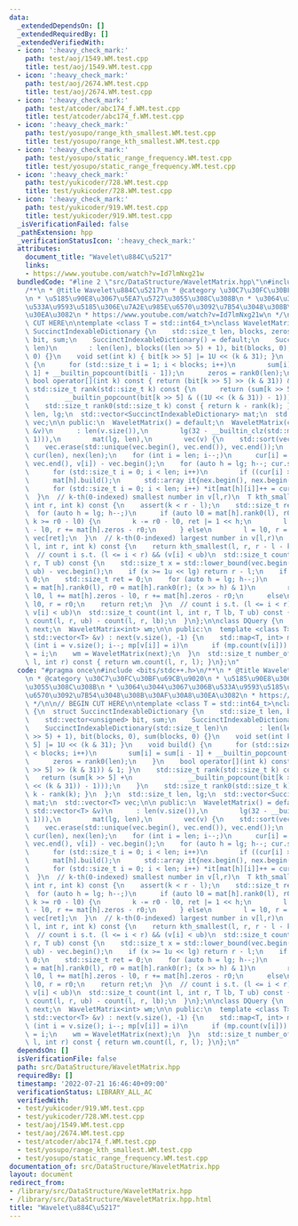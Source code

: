 ```yaml
---
data:
  _extendedDependsOn: []
  _extendedRequiredBy: []
  _extendedVerifiedWith:
  - icon: ':heavy_check_mark:'
    path: test/aoj/1549.WM.test.cpp
    title: test/aoj/1549.WM.test.cpp
  - icon: ':heavy_check_mark:'
    path: test/aoj/2674.WM.test.cpp
    title: test/aoj/2674.WM.test.cpp
  - icon: ':heavy_check_mark:'
    path: test/atcoder/abc174_f.WM.test.cpp
    title: test/atcoder/abc174_f.WM.test.cpp
  - icon: ':heavy_check_mark:'
    path: test/yosupo/range_kth_smallest.WM.test.cpp
    title: test/yosupo/range_kth_smallest.WM.test.cpp
  - icon: ':heavy_check_mark:'
    path: test/yosupo/static_range_frequency.WM.test.cpp
    title: test/yosupo/static_range_frequency.WM.test.cpp
  - icon: ':heavy_check_mark:'
    path: test/yukicoder/728.WM.test.cpp
    title: test/yukicoder/728.WM.test.cpp
  - icon: ':heavy_check_mark:'
    path: test/yukicoder/919.WM.test.cpp
    title: test/yukicoder/919.WM.test.cpp
  _isVerificationFailed: false
  _pathExtension: hpp
  _verificationStatusIcon: ':heavy_check_mark:'
  attributes:
    document_title: "Wavelet\u884C\u5217"
    links:
    - https://www.youtube.com/watch?v=Id7lmNxg21w
  bundledCode: "#line 2 \"src/DataStructure/WaveletMatrix.hpp\"\n#include <bits/stdc++.h>\n\
    /**\n * @title Wavelet\u884C\u5217\n * @category \u30C7\u30FC\u30BF\u69CB\u9020\
    \n * \u5185\u90E8\u3067\u5EA7\u5727\u3055\u308C\u308B\n * \u3064\u3044\u3067\u306B\
    \u533A\u9593\u5185\u306E\u7A2E\u985E\u6570\u3092\u7B54\u3048\u308B\u30AF\u30A8\
    \u30EA\u3082\n * https://www.youtube.com/watch?v=Id7lmNxg21w\n */\n\n// BEGIN\
    \ CUT HERE\n\ntemplate <class T = std::int64_t>\nclass WaveletMatrix {\n  struct\
    \ SuccinctIndexableDictionary {\n    std::size_t len, blocks, zeros;\n    std::vector<unsigned>\
    \ bit, sum;\n    SuccinctIndexableDictionary() = default;\n    SuccinctIndexableDictionary(std::size_t\
    \ len)\n        : len(len), blocks((len >> 5) + 1), bit(blocks, 0), sum(blocks,\
    \ 0) {}\n    void set(int k) { bit[k >> 5] |= 1U << (k & 31); }\n    void build()\
    \ {\n      for (std::size_t i = 1; i < blocks; i++)\n        sum[i] = sum[i -\
    \ 1] + __builtin_popcount(bit[i - 1]);\n      zeros = rank0(len);\n    }\n   \
    \ bool operator[](int k) const { return (bit[k >> 5] >> (k & 31)) & 1; }\n   \
    \ std::size_t rank(std::size_t k) const {\n      return (sum[k >> 5] +\n     \
    \         __builtin_popcount(bit[k >> 5] & ((1U << (k & 31)) - 1)));\n    }\n\
    \    std::size_t rank0(std::size_t k) const { return k - rank(k); }\n  };\n  std::size_t\
    \ len, lg;\n  std::vector<SuccinctIndexableDictionary> mat;\n  std::vector<T>\
    \ vec;\n\n public:\n  WaveletMatrix() = default;\n  WaveletMatrix(const std::vector<T>\
    \ &v)\n      : len(v.size()),\n        lg(32 - __builtin_clz(std::max<int>(len,\
    \ 1))),\n        mat(lg, len),\n        vec(v) {\n    std::sort(vec.begin(), vec.end());\n\
    \    vec.erase(std::unique(vec.begin(), vec.end()), vec.end());\n    std::vector<unsigned>\
    \ cur(len), nex(len);\n    for (int i = len; i--;)\n      cur[i] = std::lower_bound(vec.begin(),\
    \ vec.end(), v[i]) - vec.begin();\n    for (auto h = lg; h--; cur.swap(nex)) {\n\
    \      for (std::size_t i = 0; i < len; i++)\n        if ((cur[i] >> h) & 1) mat[h].set(i);\n\
    \      mat[h].build();\n      std::array it{nex.begin(), nex.begin() + mat[h].zeros};\n\
    \      for (std::size_t i = 0; i < len; i++) *it[mat[h][i]]++ = cur[i];\n    }\n\
    \  }\n  // k-th(0-indexed) smallest number in v[l,r)\n  T kth_smallest(int l,\
    \ int r, int k) const {\n    assert(k < r - l);\n    std::size_t ret = 0;\n  \
    \  for (auto h = lg; h--;)\n      if (auto l0 = mat[h].rank0(l), r0 = mat[h].rank0(r);\
    \ k >= r0 - l0) {\n        k -= r0 - l0, ret |= 1 << h;\n        l += mat[h].zeros\
    \ - l0, r += mat[h].zeros - r0;\n      } else\n        l = l0, r = r0;\n    return\
    \ vec[ret];\n  }\n  // k-th(0-indexed) largest number in v[l,r)\n  T kth_largest(int\
    \ l, int r, int k) const {\n    return kth_smallest(l, r, r - l - k - 1);\n  }\n\
    \  // count i s.t. (l <= i < r) && (v[i] < ub)\n  std::size_t count(int l, int\
    \ r, T ub) const {\n    std::size_t x = std::lower_bound(vec.begin(), vec.end(),\
    \ ub) - vec.begin();\n    if (x >= 1u << lg) return r - l;\n    if (x == 0) return\
    \ 0;\n    std::size_t ret = 0;\n    for (auto h = lg; h--;)\n      if (auto l0\
    \ = mat[h].rank0(l), r0 = mat[h].rank0(r); (x >> h) & 1)\n        ret += r0 -\
    \ l0, l += mat[h].zeros - l0, r += mat[h].zeros - r0;\n      else\n        l =\
    \ l0, r = r0;\n    return ret;\n  }\n  // count i s.t. (l <= i < r) && (lb <=\
    \ v[i] < ub)\n  std::size_t count(int l, int r, T lb, T ub) const {\n    return\
    \ count(l, r, ub) - count(l, r, lb);\n  }\n};\n\nclass DQuery {\n  std::vector<int>\
    \ next;\n  WaveletMatrix<int> wm;\n\n public:\n  template <class T>\n  DQuery(const\
    \ std::vector<T> &v) : next(v.size(), -1) {\n    std::map<T, int> mp;\n    for\
    \ (int i = v.size(); i--; mp[v[i]] = i)\n      if (mp.count(v[i])) next[mp[v[i]]]\
    \ = i;\n    wm = WaveletMatrix(next);\n  }\n  std::size_t number_of_types(int\
    \ l, int r) const { return wm.count(l, r, l); }\n};\n"
  code: "#pragma once\n#include <bits/stdc++.h>\n/**\n * @title Wavelet\u884C\u5217\
    \n * @category \u30C7\u30FC\u30BF\u69CB\u9020\n * \u5185\u90E8\u3067\u5EA7\u5727\
    \u3055\u308C\u308B\n * \u3064\u3044\u3067\u306B\u533A\u9593\u5185\u306E\u7A2E\u985E\
    \u6570\u3092\u7B54\u3048\u308B\u30AF\u30A8\u30EA\u3082\n * https://www.youtube.com/watch?v=Id7lmNxg21w\n\
    \ */\n\n// BEGIN CUT HERE\n\ntemplate <class T = std::int64_t>\nclass WaveletMatrix\
    \ {\n  struct SuccinctIndexableDictionary {\n    std::size_t len, blocks, zeros;\n\
    \    std::vector<unsigned> bit, sum;\n    SuccinctIndexableDictionary() = default;\n\
    \    SuccinctIndexableDictionary(std::size_t len)\n        : len(len), blocks((len\
    \ >> 5) + 1), bit(blocks, 0), sum(blocks, 0) {}\n    void set(int k) { bit[k >>\
    \ 5] |= 1U << (k & 31); }\n    void build() {\n      for (std::size_t i = 1; i\
    \ < blocks; i++)\n        sum[i] = sum[i - 1] + __builtin_popcount(bit[i - 1]);\n\
    \      zeros = rank0(len);\n    }\n    bool operator[](int k) const { return (bit[k\
    \ >> 5] >> (k & 31)) & 1; }\n    std::size_t rank(std::size_t k) const {\n   \
    \   return (sum[k >> 5] +\n              __builtin_popcount(bit[k >> 5] & ((1U\
    \ << (k & 31)) - 1)));\n    }\n    std::size_t rank0(std::size_t k) const { return\
    \ k - rank(k); }\n  };\n  std::size_t len, lg;\n  std::vector<SuccinctIndexableDictionary>\
    \ mat;\n  std::vector<T> vec;\n\n public:\n  WaveletMatrix() = default;\n  WaveletMatrix(const\
    \ std::vector<T> &v)\n      : len(v.size()),\n        lg(32 - __builtin_clz(std::max<int>(len,\
    \ 1))),\n        mat(lg, len),\n        vec(v) {\n    std::sort(vec.begin(), vec.end());\n\
    \    vec.erase(std::unique(vec.begin(), vec.end()), vec.end());\n    std::vector<unsigned>\
    \ cur(len), nex(len);\n    for (int i = len; i--;)\n      cur[i] = std::lower_bound(vec.begin(),\
    \ vec.end(), v[i]) - vec.begin();\n    for (auto h = lg; h--; cur.swap(nex)) {\n\
    \      for (std::size_t i = 0; i < len; i++)\n        if ((cur[i] >> h) & 1) mat[h].set(i);\n\
    \      mat[h].build();\n      std::array it{nex.begin(), nex.begin() + mat[h].zeros};\n\
    \      for (std::size_t i = 0; i < len; i++) *it[mat[h][i]]++ = cur[i];\n    }\n\
    \  }\n  // k-th(0-indexed) smallest number in v[l,r)\n  T kth_smallest(int l,\
    \ int r, int k) const {\n    assert(k < r - l);\n    std::size_t ret = 0;\n  \
    \  for (auto h = lg; h--;)\n      if (auto l0 = mat[h].rank0(l), r0 = mat[h].rank0(r);\
    \ k >= r0 - l0) {\n        k -= r0 - l0, ret |= 1 << h;\n        l += mat[h].zeros\
    \ - l0, r += mat[h].zeros - r0;\n      } else\n        l = l0, r = r0;\n    return\
    \ vec[ret];\n  }\n  // k-th(0-indexed) largest number in v[l,r)\n  T kth_largest(int\
    \ l, int r, int k) const {\n    return kth_smallest(l, r, r - l - k - 1);\n  }\n\
    \  // count i s.t. (l <= i < r) && (v[i] < ub)\n  std::size_t count(int l, int\
    \ r, T ub) const {\n    std::size_t x = std::lower_bound(vec.begin(), vec.end(),\
    \ ub) - vec.begin();\n    if (x >= 1u << lg) return r - l;\n    if (x == 0) return\
    \ 0;\n    std::size_t ret = 0;\n    for (auto h = lg; h--;)\n      if (auto l0\
    \ = mat[h].rank0(l), r0 = mat[h].rank0(r); (x >> h) & 1)\n        ret += r0 -\
    \ l0, l += mat[h].zeros - l0, r += mat[h].zeros - r0;\n      else\n        l =\
    \ l0, r = r0;\n    return ret;\n  }\n  // count i s.t. (l <= i < r) && (lb <=\
    \ v[i] < ub)\n  std::size_t count(int l, int r, T lb, T ub) const {\n    return\
    \ count(l, r, ub) - count(l, r, lb);\n  }\n};\n\nclass DQuery {\n  std::vector<int>\
    \ next;\n  WaveletMatrix<int> wm;\n\n public:\n  template <class T>\n  DQuery(const\
    \ std::vector<T> &v) : next(v.size(), -1) {\n    std::map<T, int> mp;\n    for\
    \ (int i = v.size(); i--; mp[v[i]] = i)\n      if (mp.count(v[i])) next[mp[v[i]]]\
    \ = i;\n    wm = WaveletMatrix(next);\n  }\n  std::size_t number_of_types(int\
    \ l, int r) const { return wm.count(l, r, l); }\n};\n"
  dependsOn: []
  isVerificationFile: false
  path: src/DataStructure/WaveletMatrix.hpp
  requiredBy: []
  timestamp: '2022-07-21 16:46:40+09:00'
  verificationStatus: LIBRARY_ALL_AC
  verifiedWith:
  - test/yukicoder/919.WM.test.cpp
  - test/yukicoder/728.WM.test.cpp
  - test/aoj/1549.WM.test.cpp
  - test/aoj/2674.WM.test.cpp
  - test/atcoder/abc174_f.WM.test.cpp
  - test/yosupo/range_kth_smallest.WM.test.cpp
  - test/yosupo/static_range_frequency.WM.test.cpp
documentation_of: src/DataStructure/WaveletMatrix.hpp
layout: document
redirect_from:
- /library/src/DataStructure/WaveletMatrix.hpp
- /library/src/DataStructure/WaveletMatrix.hpp.html
title: "Wavelet\u884C\u5217"
---
```

